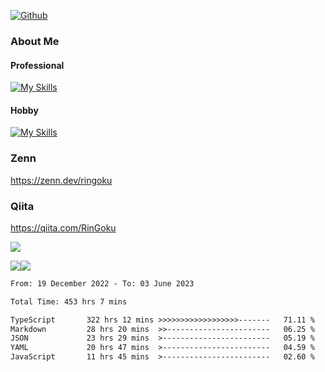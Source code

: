 [![Github](https://img.shields.io/github/followers/RinGoku?label=Follow&style=social)](https://github.com/skyt-a)

### About Me
#### Professional
[![My Skills](https://skillicons.dev/icons?i=react,ts,js,nodejs,java,graphql,firebase,githubactions&theme=light)](https://skillicons.dev)
#### Hobby
[![My Skills](https://skillicons.dev/icons?i=unity,rust,py&theme=light)](https://skillicons.dev)

### Zenn
https://zenn.dev/ringoku
### Qiita
https://qiita.com/RinGoku


![](https://github-profile-summary-cards.vercel.app/api/cards/profile-details?username=skyt-a&theme=default)

![](https://github-profile-summary-cards.vercel.app/api/cards/repos-per-language?username=skyt-a&theme=default)![](https://github-profile-summary-cards.vercel.app/api/cards/stats?username=RinGoku&theme=default)

<!--START_SECTION:waka-->

```txt
From: 19 December 2022 - To: 03 June 2023

Total Time: 453 hrs 7 mins

TypeScript       322 hrs 12 mins >>>>>>>>>>>>>>>>>>-------   71.11 %
Markdown         28 hrs 20 mins  >>-----------------------   06.25 %
JSON             23 hrs 29 mins  >------------------------   05.19 %
YAML             20 hrs 47 mins  >------------------------   04.59 %
JavaScript       11 hrs 45 mins  >------------------------   02.60 %
```

<!--END_SECTION:waka-->
